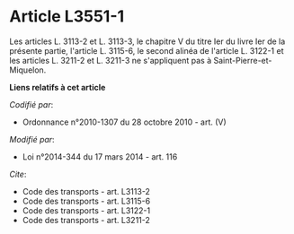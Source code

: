 # Article L3551-1

Les articles L. 3113-2 et L. 3113-3, le chapitre V du titre Ier du livre Ier de la présente partie, l'article L. 3115-6, le
second alinéa de l'article L. 3122-1 et les articles L. 3211-2 et L. 3211-3 ne s'appliquent pas à Saint-Pierre-et-Miquelon.

**Liens relatifs à cet article**

_Codifié par_:

  - Ordonnance n°2010-1307 du 28 octobre 2010 - art. (V)

_Modifié par_:

  - Loi n°2014-344 du 17 mars 2014 - art. 116

_Cite_:

  - Code des transports - art. L3113-2
  - Code des transports - art. L3115-6
  - Code des transports - art. L3122-1
  - Code des transports - art. L3211-2
